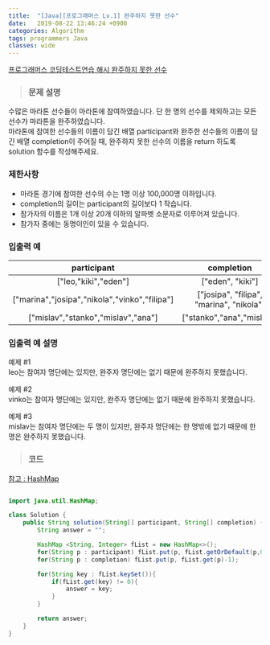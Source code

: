 ```yaml
---
title:  "[Java][프로그래머스 Lv.1] 완주하지 못한 선수"
date:   2019-08-22 13:46:24 +0900
categories: Algorithm
tags: programmers Java
classes: wide
---  
```


[프로그래머스 코딩테스트연습 해시 완주하지 못한 선수](https://programmers.co.kr/learn/courses/30/lessons/42840)


> ### 문제 설명  

수많은 마라톤 선수들이 마라톤에 참여하였습니다. 단 한 명의 선수를 제외하고는 모든 선수가 마라톤을 완주하였습니다.  
마라톤에 참여한 선수들의 이름이 담긴 배열 participant와 완주한 선수들의 이름이 담긴 배열 completion이 주어질 때, 완주하지 못한 선수의 이름을 return 하도록 solution 함수를 작성해주세요.  

### 제한사항  

- 마라톤 경기에 참여한 선수의 수는 1명 이상 100,000명 이하입니다.  
- completion의 길이는 participant의 길이보다 1 작습니다.  
- 참가자의 이름은 1개 이상 20개 이하의 알파벳 소문자로 이루어져 있습니다.  
- 참가자 중에는 동명이인이 있을 수 있습니다.  

### 입출력 예  

|                  participant                  |                completion                | return   |
|:---------------------------------------------:|:----------------------------------------:|----------|
| ["leo,"kiki","eden"]                          | ["eden", "kiki"]                         | "leo"    |
| ["marina","josipa","nikola","vinko","filipa"] | ["josipa", "filipa", "marina", "nikola"] | "vinko"  |
| ["mislav","stanko","mislav","ana"]            | ["stanko","ana","mislav"]                | "mislav" |  

### 입출력 예 설명  

예제 #1  
leo는 참여자 명단에는 있지만, 완주자 명단에는 없기 때문에 완주하지 못했습니다.  

예제 #2  
vinko는 참여자 명단에는 있지만, 완주자 명단에는 없기 때문에 완주하지 못했습니다.  

예제 #3  
mislav는 참여자 명단에는 두 명이 있지만, 완주자 명단에는 한 명밖에 없기 때문에 한명은 완주하지 못했습니다.  

>### 코드   

[참고 : HashMap](http://tech.javacafe.io/2018/12/03/HashMap/)  

```java  

import java.util.HashMap;

class Solution {
    public String solution(String[] participant, String[] completion) {
        String answer = "";

        HashMap <String, Integer> fList = new HashMap<>();
        for(String p : participant) fList.put(p, fList.getOrDefault(p,0)+1);
        for(String p : completion) fList.put(p, fList.get(p)-1);

        for(String key : fList.keySet()){
            if(fList.get(key) != 0){
                answer = key;
            }
        }

        return answer;
    }
}
```
